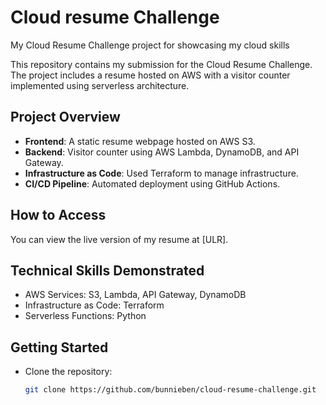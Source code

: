 # Cloud resume Challenge
My Cloud Resume Challenge project for showcasing my cloud skills

This repository contains my submission for the Cloud Resume Challenge. The project includes a resume hosted on AWS with a visitor counter implemented using serverless architecture.

## Project Overview
- **Frontend**: A static resume webpage hosted on AWS S3.
- **Backend**: Visitor counter using AWS Lambda, DynamoDB, and API Gateway.
- **Infrastructure as Code**: Used Terraform to manage infrastructure.
- **CI/CD Pipeline**: Automated deployment using GitHub Actions.

## How to Access
You can view the live version of my resume at [ULR].

## Technical Skills Demonstrated
- AWS Services: S3, Lambda, API Gateway, DynamoDB
- Infrastructure as Code: Terraform
- Serverless Functions: Python

## Getting Started
- Clone the repository:
  ```bash
  git clone https://github.com/bunnieben/cloud-resume-challenge.git
